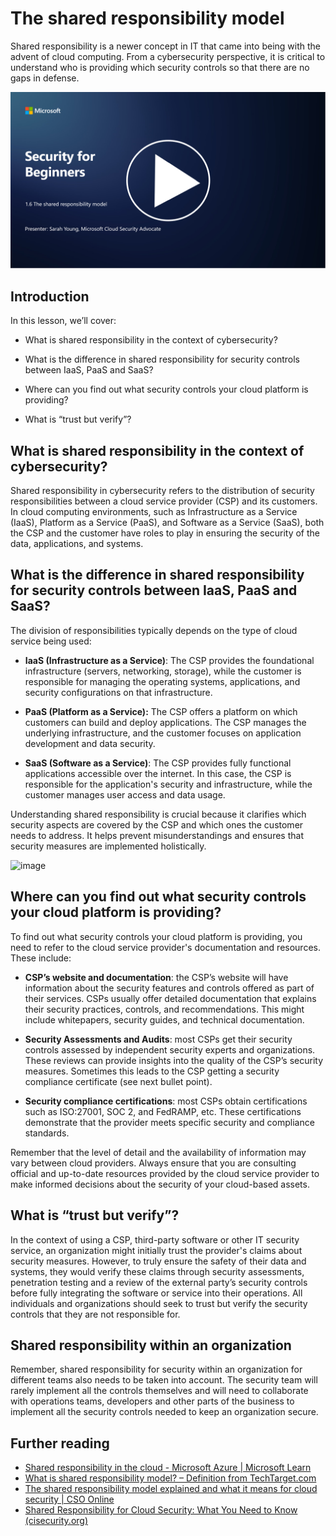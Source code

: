 # The shared responsibility model

Shared responsibility is a newer concept in IT that came into being with the advent of cloud computing. From a cybersecurity perspective, it is critical to understand who is providing which security controls so that there are no gaps in defense.

[![Watch the video](images/1-6_placeholder.png)](https://learn-video.azurefd.net/vod/player?id=20bf114b-e90d-428e-ae62-81aa9e9a7175)

## Introduction

In this lesson, we’ll cover:

 - What is shared responsibility in the context of cybersecurity?
   
 - What is the difference in shared responsibility for security controls
   between IaaS, PaaS and SaaS?

   

 - Where can you find out what security controls your cloud platform is 
   providing?

   
 

 - What is “trust but verify”?

## What is shared responsibility in the context of cybersecurity?

Shared responsibility in cybersecurity refers to the distribution of security responsibilities between a cloud service provider (CSP) and its customers. In cloud computing environments, such as Infrastructure as a Service (IaaS), Platform as a Service (PaaS), and Software as a Service (SaaS), both the CSP and the customer have roles to play in ensuring the security of the data, applications, and systems. 

## What is the difference in shared responsibility for security controls between IaaS, PaaS and SaaS?

The division of responsibilities typically depends on the type of cloud service being used:

 - **IaaS (Infrastructure as a Service)**: The CSP provides the foundational infrastructure (servers, networking, storage), while the customer is responsible for managing the operating systems, applications, and security configurations on that infrastructure.
   
   
 - **PaaS (Platform as a Service):** The CSP offers a platform on which customers can build and deploy applications. The CSP manages the underlying infrastructure, and the customer focuses on application development and data security.

   

 - **SaaS (Software as a Service)**: The CSP provides fully functional applications accessible over the internet. In this case, the CSP is responsible for the application's security and infrastructure, while the customer manages user access and data usage.

Understanding shared responsibility is crucial because it clarifies which security aspects are covered by the CSP and which ones the customer needs to address. It helps prevent misunderstandings and ensures that security measures are implemented holistically.

![image](https://github.com/microsoft/Security-101/assets/139931591/7229a633-ec03-44d3-aa74-6c9810f5c47b)



## Where can you find out what security controls your cloud platform is providing?

To find out what security controls your cloud platform is providing, you need to refer to the cloud service provider's documentation and resources. These include:

 - **CSP’s website and documentation**: the CSP’s website will have    information about the security features and controls offered as part of their services. CSPs usually offer detailed documentation that explains their security practices, controls, and recommendations.  This might include whitepapers, security guides, and technical documentation.
   
 - **Security Assessments and Audits**: most CSPs get their security controls assessed by independent security experts and organizations. These reviews can provide insights into the quality of the CSP’s security measures. Sometimes this leads to the CSP getting a security compliance certificate (see next bullet point).
 - **Security compliance certifications**: most CSPs obtain certifications such as ISO:27001, SOC 2, and FedRAMP, etc. These certifications demonstrate that the provider meets specific security and compliance standards.

Remember that the level of detail and the availability of information may vary between cloud providers. Always ensure that you are consulting official and up-to-date resources provided by the cloud service provider to make informed decisions about the security of your cloud-based assets.

## What is “trust but verify”?

In the context of using a CSP, third-party software or other IT security service, an organization might initially trust the provider's claims about security measures. However, to truly ensure the safety of their data and systems, they would verify these claims through security assessments, penetration testing and a review of the external party’s security controls before fully integrating the software or service into their operations. All individuals and organizations should seek to trust but verify the security controls that they are not responsible for.

## Shared responsibility within an organization
Remember, shared responsibility for security within an organization for different teams also needs to be taken into account. The security team will rarely implement all the controls themselves and will need to collaborate with operations teams, developers and other parts of the business to implement all the security controls needed to keep an organization secure.

## Further reading
- [Shared responsibility in the cloud - Microsoft Azure | Microsoft Learn](https://learn.microsoft.com/azure/security/fundamentals/shared-responsibility?WT.mc_id=academic-96948-sayoung)
- [What is shared responsibility model? – Definition from TechTarget.com](https://www.techtarget.com/searchcloudcomputing/definition/shared-responsibility-model)
- [The shared responsibility model explained and what it means for cloud security | CSO Online](https://www.csoonline.com/article/570779/the-shared-responsibility-model-explained-and-what-it-means-for-cloud-security.html)
- [Shared Responsibility for Cloud Security: What You Need to Know (cisecurity.org)](https://www.cisecurity.org/insights/blog/shared-responsibility-cloud-security-what-you-need-to-know)


